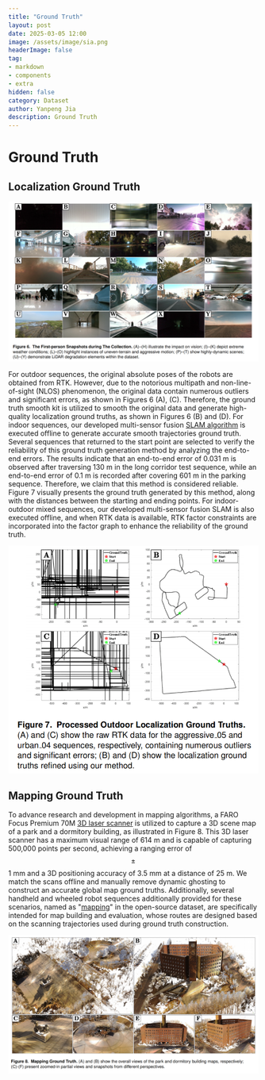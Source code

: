 ```yaml
---
title: "Ground Truth"
layout: post
date: 2025-03-05 12:00
image: /assets/image/sia.png
headerImage: false
tag:
- markdown
- components
- extra
hidden: false
category: Dataset
author: Yanpeng Jia
description: Ground Truth
---
```


# Ground Truth

## Localization Ground Truth

![figure](../../assets/image/figure6.png)

For outdoor sequences, the original absolute poses of the robots are obtained from RTK. However, due to the notorious multipath and non-line-of-sight (NLOS) phenomenon, the original data contain numerous outliers and significant errors, as shown in Figures 6 (A), (C). Therefore, the ground truth smooth kit is utilized to smooth the original data and generate high-quality localization ground truths, as shown in Figures 6 (B) and (D). For indoor sequences, our developed multi-sensor fusion [SLAM algorithm](https://yaepiii.github.io/GR-LOAM_Plus_Plus/) is executed offline to generate accurate smooth trajectories ground truth. Several sequences that returned to the start point are selected to verify the reliability of this ground truth generation method by analyzing the end-to-end errors. The results indicate that an end-to-end error of 0.031 m is observed after traversing 130 m in the long corridor test sequence, while an end-to-end error of 0.1 m is recorded after covering 601 m in the parking sequence. Therefore, we claim that this method is considered reliable. Figure 7 visually presents the ground truth generated by this method, along with the distances between the starting and ending points. For indoor-outdoor mixed sequences, our developed multi-sensor fusion SLAM is also executed offline, and when RTK data is available, RTK factor constraints are incorporated into the factor graph to enhance the reliability of the ground truth.

![figure](../../assets/image/figure7.png)

## Mapping Ground Truth

To advance research and development in mapping algorithms, a FARO Focus Premium 70M [3D laser scanner](https://www.weiyang3d.com/en/h-col-124.html) is utilized to capture a 3D scene map of a park and a dormitory building, as illustrated in Figure 8. This 3D laser scanner has a maximum visual range of 614 m and is capable of capturing 500,000 points per second, achieving a ranging error of $$\pm$$ 1 mm and a 3D positioning accuracy of 3.5 mm at a distance of 25 m. We match the scans offline and manually remove dynamic ghosting to construct an accurate global map ground truths. Additionally, several handheld and wheeled robot sequences additionally provided for these scenarios, named as "[mapping](https://1drv.ms/f/c/c1806c2e19f2193f/En98Iep0qBdMlo8iv0jsiFABJzSGdj5hNy8faTAonoD9jw?e=KtuRLW)" in the open-source dataset, are specifically intended for map building and evaluation, whose routes are designed based on the scanning trajectories used during ground truth construction.

![figure](../../assets/image/figure8.png)
